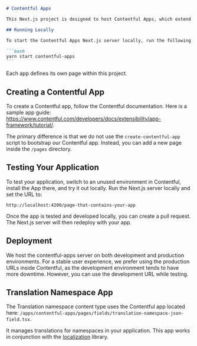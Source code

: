 ````markdown
# Contentful Apps

This Next.js project is designed to host Contentful Apps, which extend and customize Contentful's functionality.

## Running Locally

To start the Contentful Apps Next.js server locally, run the following command:

```bash
yarn start contentful-apps
```
````

Each app defines its own page within this project.

## Creating a Contentful App

To create a Contentful app, follow the Contentful documentation. Here is a sample app guide: <https://www.contentful.com/developers/docs/extensibility/app-framework/tutorial/>.

The primary difference is that we do not use the `create-contentful-app` script to bootstrap our Contentful app. Instead, you can add a new page inside the `/pages` directory.

## Testing Your Application

To test your application, switch to an unused environment in Contentful, install the App there, and try it out locally. Run the Next.js server locally and set the URL to:

```
http://localhost:4200/page-that-contains-your-app
```

Once the app is tested and developed locally, you can create a pull request. The Next.js server will then redeploy with your app.

## Deployment

We host the contentful-apps server on both development and production environments. For a stable user experience, we prefer using the production URLs inside Contentful, as the development environment tends to have more downtime. However, you can use the development URL while testing.

## Translation Namespace App

The Translation namespace content type uses the Contentful app located here: `/apps/contentful-apps/pages/fields/translation-namespace-json-field.tsx`.

It manages translations for namespaces in your application. This app works in conjunction with the [localization](/libs/localization/README.md) library.

```

```
